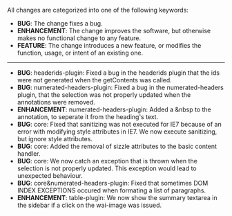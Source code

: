 All changes are categorized into one of the following keywords:

- **BUG**: The change fixes a bug.
- **ENHANCEMENT**: The change improves the software, but otherwise makes no
                   functional change to any feature.
- **FEATURE**: The change introduces a new feature, or modifies the function,
               usage, or intent of an existing one.

----


- **BUG**: headerids-plugin: Fixed a bug in the headerids plugin that the ids were not generated when the getContents was called.
- **BUG**: numerated-headers-plugin: Fixed a bug in the numerated-headers plugin, that the selection was not properly updated when the annotations were removed.
- **ENHANCEMENT**: numerated-headers-plugin: Added a &nbsp to the annotation, to seperate it from the heading's text.
- **BUG**: core: Fixed that sanitizing was not executed for IE7 because of an error with modifying style attributes in IE7. We now execute sanitizing, but ignore style attributes.
- **BUG**: core: Added the removal of sizzle attributes to the basic content handler.
- **BUG**: core: We now catch an exception that is thrown when the selection is not properly updated. This exception would lead to unexpected behaviour.
- **BUG**: core&numerated-headers-plugin: Fixed that sometimes DOM INDEX EXCEPTIONS occured when formating a list of paragraphs.
- **ENHANCEMENT**: table-plugin: We now show the summary textarea in the sidebar if a click on the wai-image was issued.